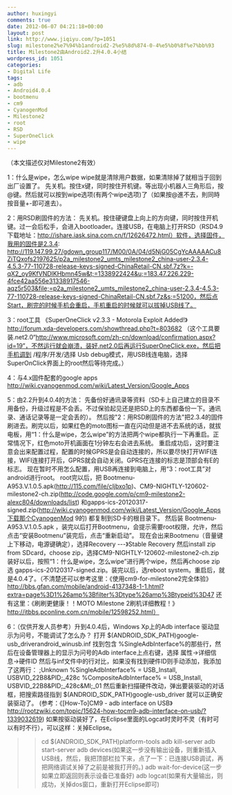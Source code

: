 ```yaml
---
author: huxingyi
comments: true
date: 2012-06-07 04:21:18+00:00
layout: post
link: http://www.jiqiyu.com/?p=1051
slug: milestone2%e7%94%b1android2-2%e5%8d%874-0-4%e5%b0%8f%e7%bb%93
title: Milestone2由Android2.2升4.0.4小结
wordpress_id: 1051
categories:
- Digital Life
tags:
- adb
- Android4.0.4
- bootmenu
- cm9
- CyanogenMod
- Milestone2
- root
- RSD
- SuperOneClick
- wipe
---
```


（本文描述仅对Milestone2有效）

1：什么是wipe，怎么wipe
wipe就是清除用户数据，如果清除掉了就相当于回到出厂设置了。
先关机。按住x键，同时按住开机键。等出现小机器人三角形后，按@键。然后就可以按到wipe选项(有两个wipe选项)了（如果按@進不去，則同時按音量+-即可進去）。

2：用RSD刷固件的方法：
先关机。按住硬键盘上向上的方向键，同时按住开机键。过一会后松手，会进入bootloader。连接USB，在电脑上打开RSD（RSD4.9下载地址：http://ishare.iask.sina.com.cn/f/12626472.html）软件，选择固件，我用的固件是2.3.4:
http://119.147.99.27/gdown_group117/M00/0A/04/d5NjG05CgYcAAAAACu8ZiTQxofs2197625/p2a_milestone2_umts_milestone2_china-user-2.3.4-4.5.3-77-110728-release-keys-signed-ChinaRetail-CN.sbf.7z?k=-qX2_oy9KfVNDlKHbmn45w&t;=1338922424&u;=183.47.226.229-4fce42aa556e31338917546-aqz5r503&file;=p2a_milestone2_umts_milestone2_china-user-2.3.4-4.5.3-77-110728-release-keys-signed-ChinaRetail-CN.sbf.7z&s;=51200，然后点Start，刷完的时候手机会重启，手机重启的时候就可以拔掉USB线了。

3：root工具
《SuperOneClick v2.3.3 - Motorola Exploit Added!》
http://forum.xda-developers.com/showthread.php?t=803682
（这个工具要装.net2.0“http://www.microsoft.com/zh-cn/download/confirmation.aspx?id=19”，不然运行就会崩溃，装好.net2.0后再运行SuperOneClick.exe，然后把手机调到
/程序/开发/选择 Usb debug模式，用USB线连电脑，选择SuperOnClick界面上的root然后等待完成。）

4：与4.x固件配套的google apps
http://wiki.cyanogenmod.com/wiki/Latest_Version/Google_Apps

5：由2.2升到4.0.4的方法：
先备份好通讯录等资料（SD卡上自己建立的目录不用备份，升级过程是不会丢。不过保验起见还是把SD上的东西都备份一下。通讯录、通话记录等是一定会丢的）。
然后按"2：用RSD刷固件的方法"把2.3.4的固件刷进去。刷完以后，如果红色的moto图标一直在闪动但是进不去系统的话，就拔电板，用“1：什么是wipe，怎么wipe”的方法把两个wipe都执行一下再重启。正常情况下，红色moto开机画面在1分钟左右会进去系统。
重启成功后，这时要注意会出来配置过程，配置的时候GPRS是会自动连接的，所以要尽快打开WIFI连接，WIFI连接打开后，GPRS就会自动关闭。GPRS在连接的标志是顶部会有E的标志。
现在暂时不用怎么配置，用USB再连接到电脑上，用“3：root工具”对android进行root。
root完以后，把 Bootmenu-A953.V.1.0.5.apk(http://115.com/file/cljbxo1p)、CM9-NIGHTLY-120602-milestone2-ch.zip(http://code.google.com/p/cm9-milestone2-alexc804/downloads/list)
和gapps-ics-20120317-signed.zip(http://wiki.cyanogenmod.com/wiki/Latest_Version/Google_Apps下载那个CyanogenMod
9的) 都复制到SD卡的根目录下。
然后装 Bootmenu-A953.V.1.0.5.apk
，装完以后打开Bootmenu，会提示需要root权限，允许，然后点击“安装Bootmenu”装完后，点击“重新启动”。
现在会出来Bootmenu（音量键上下移动，电源键确定），选择Recovery ---》Stable  Recovery
然后install zip from SDcard，choose
zip，选择CM9-NIGHTLY-120602-milestone2-ch.zip装好以后，按照“1：什么是wipe，怎么wipe”进行两个wipe，然后再choose
zip选 gapps-ics-20120317-signed.zip。装完以后，选reboot
system。重启后，就是4.0.4了。（不清楚还可以参考这里：《使用cm9-for-milestone2完全体验》http://bbs.gfan.com/mobile/android-4137348-1-1.html?extra=page%3D1%26amp%3Bfilter%3Dtype%26amp%3Btypeid%3D47
还有这里：《刷刷更健康！！MOTO Milestone
2刷机详细教程！》http://itbbs.pconline.com.cn/mobile/12598252.html）

6：（仅供开发人员参考）升到4.0.4后，Windows Xp上的Adb interface 驱动显示为问号，不能调试了怎么办？
打开 $(ANDROID_SDK_PATH)google-usb_driverandroid_winusb.inf
找到包含 %SingleAdbInterface%的那些行，然后在设备管理器上的显示为问号的Adb interface上点右键，选择
属性->详细信息->硬件ID 然后与inf文件中的行对比，如果没有找到硬件ID则手动添加，我添加了这两行：
;Unknown
%SingleAdbInterface%     = USB_Install, USBVID_22B8&PID;_428c
%CompositeAdbInterface%  = USB_Install, USBVID_22B8&PID;_428c&MI;_01
然后重新扫描硬件改动，弹出要装驱动的对话框，把搜索路径指到 $(ANDROID_SDK_PATH)google-usb_driver 就可以正确安装驱动了。
(参考：《[How-To]CM9 - adb interface on
USB》http://rootzwiki.com/topic/15624-how-tocm9-adb-interface-on-usb/?1339032619)
如果按驱动装好了，在Eclipse里面的Logcat时灵时不灵（有时可以有时不行），可以这样：关掉Eclipse。
>>cd $(ANDROID_SDK_PATH)platform-tools
>>adb kill-server
>>adb start-server
>>adb devices(如果这一步没有输出设备，则重新插入USB线，然后，我把顶部栏拉下来，点了一下：已连接USB调试，再把网络调试关掉了之前是被我打开的。)
>>adb wait-for-device(这一步如果立即返回则表示设备已准备好)
>>adb logcat(如果有大量输出，则成功，关掉dos窗口，重新打开Eclipse即可)
